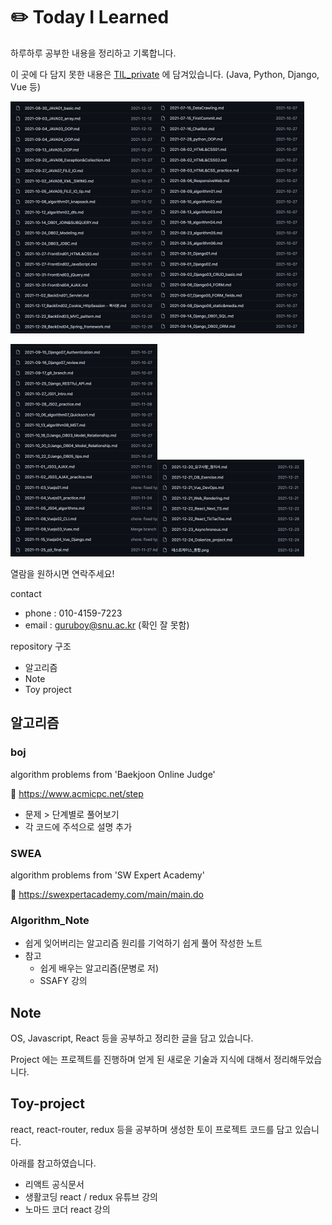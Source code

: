 # :pencil2: Today I Learned

하루하루 공부한 내용을 정리하고 기록합니다. 

이 곳에 다 담지 못한 내용은 [TIL_private](https://github.com/j1h00/TIL_private) 에 담겨있습니다. (Java, Python, Django, Vue 등)

<img src="README.assets/Screen Shot 2022-03-11 at 10.22.45 PM.png" alt="Screen Shot 2022-03-11 at 10.22.45 PM" style="zoom:50%;" /><img src="README.assets/Screen Shot 2022-03-11 at 10.23.15 PM.png" alt="Screen Shot 2022-03-11 at 10.23.15 PM" style="zoom:50%;" />

<img src="README.assets/Screen Shot 2022-03-11 at 10.23.36 PM.png" alt="Screen Shot 2022-03-11 at 10.23.36 PM" style="zoom:50%;" /><img src="README.assets/Screen Shot 2022-03-11 at 10.23.56 PM-7005170.png" alt="Screen Shot 2022-03-11 at 10.23.56 PM" style="zoom:50%;" />

열람을 원하시면 연락주세요!

contact 

- phone : 010-4159-7223
- email : guruboy@snu.ac.kr (확인 잘 못함)



repository 구조 

- 알고리즘
- Note 
- Toy project 



## 알고리즘

### boj

algorithm problems from 'Baekjoon Online Judge'

:link: https://www.acmicpc.net/step

- 문제 > 단계별로 풀어보기 
- 각 코드에 주석으로 설명 추가 

### SWEA

algorithm problems from 'SW Expert Academy'

:link: https://swexpertacademy.com/main/main.do

### Algorithm_Note

- 쉽게 잊어버리는 알고리즘 원리를 기억하기 쉽게 풀어 작성한 노트 
- 참고
  - 쉽게 배우는 알고리즘(문병로 저)
  - SSAFY 강의



## Note 

OS, Javascript, React 등을 공부하고 정리한 글을 담고 있습니다. 

Project 에는 프로젝트를 진행하며 얻게 된 새로운 기술과 지식에 대해서 정리해두었습니다. 



## Toy-project 

react, react-router, redux 등을 공부하며 생성한 토이 프로젝트 코드를 담고 있습니다. 

아래를 참고하였습니다. 

- 리액트 공식문서 
- 생활코딩 react / redux 유튜브 강의 
- 노마드 코더 react 강의 





